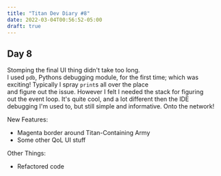 ```yaml
---
title: "Titan Dev Diary #8"
date: 2022-03-04T00:56:52-05:00
draft: true
---
```

## Day 8
Stomping the final UI thing didn't take too long.  
I used `pdb`, Pythons debugging module, for the first time;
which was exciting! Typically I spray `print`s all over the place  
and figure out the issue. However I felt I needed the stack for figuring  
out the event loop. It's quite cool, and a lot different then the IDE  
debugging I'm used to, but still simple and informative.
Onto the network!  
  
New Features:  
* Magenta border around Titan-Containing Army
* Some other QoL UI stuff  
  
Other Things:
* Refactored code
  
